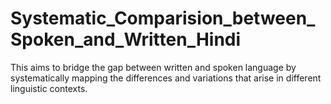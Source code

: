 # Systematic_Comparision_between_Spoken_and_Written_Hindi
This aims to bridge the gap between written and spoken language by systematically mapping the differences and variations that arise in different linguistic contexts.
